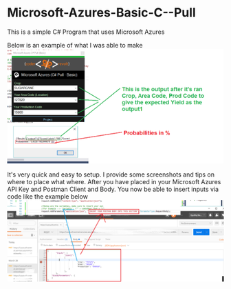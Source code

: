 # Microsoft-Azures-Basic-C--Pull
This is a simple C# Program that uses Microsoft Azures

Below is an example of what I was able to make
![alt tag](https://raw.githubusercontent.com/coderrevolt/Microsoft-Azures-Basic-C--Pull/master/My_Example_Of_Crop_Yield_ML_DB.png)

It's very quick and easy to setup. I provide some screenshots and tips on where to place what where.
After you have placed in your Microsoft Azures API Key and Postman Client and Body. You now be able to insert inputs via code like the example below
![alt tag](https://raw.githubusercontent.com/coderrevolt/Microsoft-Azures-Basic-C--Pull/master/AddParameter_BreakDown_.png)
